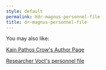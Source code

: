 ```yaml
---
style: default
permalink: Xdr-magnus-personnel-file
title: dr-magnus-personnel-file
---
```

You may also like:

[Kain Pathos Crow's Author Page](http://scp-wiki.net/kain-pathos-crow-s-author-page)

[Researcher Voct's personnel file](http://scp-wiki.net/researcher-voct-s-personnel-file)
